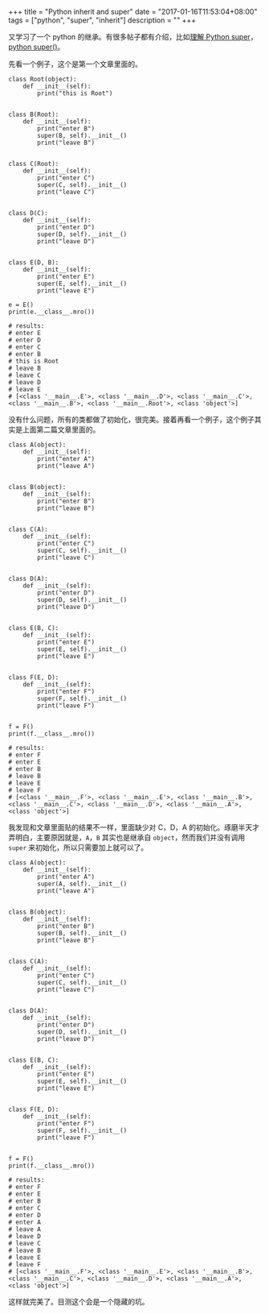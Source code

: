 +++
title = "Python inherit and super"
date = "2017-01-16T11:53:04+08:00"
tags = ["python", "super", "inherit"]
description = ""
+++

又学习了一个 python 的继承。有很多帖子都有介绍，比如[理解 Python super](https://laike9m.com/blog/li-jie-python-super,70/)，[python super()](http://www.cnblogs.com/lovemo1314/archive/2011/05/03/2035005.html)。

先看一个例子，这个是第一个文章里面的。

```
class Root(object):
    def __init__(self):
        print("this is Root")


class B(Root):
    def __init__(self):
        print("enter B")
        super(B, self).__init__()
        print("leave B")


class C(Root):
    def __init__(self):
        print("enter C")
        super(C, self).__init__()
        print("leave C")


class D(C):
    def __init__(self):
        print("enter D")
        super(D, self).__init__()
        print("leave D")


class E(D, B):
    def __init__(self):
        print("enter E")
        super(E, self).__init__()
        print("leave E")

e = E()
print(e.__class__.mro())

# results:
# enter E
# enter D
# enter C
# enter B
# this is Root
# leave B
# leave C
# leave D
# leave E
# [<class '__main__.E'>, <class '__main__.D'>, <class '__main__.C'>, <class '__main__.B'>, <class '__main__.Root'>, <class 'object'>]
```

没有什么问题，所有的类都做了初始化，很完美。接着再看一个例子，这个例子其实是上面第二篇文章里面的。

```
class A(object):
    def __init__(self):
        print("enter A")
        print("leave A")


class B(object):
    def __init__(self):
        print("enter B")
        print("leave B")


class C(A):
    def __init__(self):
        print("enter C")
        super(C, self).__init__()
        print("leave C")


class D(A):
    def __init__(self):
        print("enter D")
        super(D, self).__init__()
        print("leave D")


class E(B, C):
    def __init__(self):
        print("enter E")
        super(E, self).__init__()
        print("leave E")


class F(E, D):
    def __init__(self):
        print("enter F")
        super(F, self).__init__()
        print("leave F")


f = F()
print(f.__class__.mro())

# results:
# enter F
# enter E
# enter B
# leave B
# leave E
# leave F
# [<class '__main__.F'>, <class '__main__.E'>, <class '__main__.B'>, <class '__main__.C'>, <class '__main__.D'>, <class '__main__.A'>, <class 'object'>]
```

我发现和文章里面贴的结果不一样，里面缺少对 C，D，A 的初始化。琢磨半天才弄明白，主要原因就是，`A`，`B` 其实也是继承自 `object`，然而我们并没有调用 `super` 来初始化，所以只需要加上就可以了。

```
class A(object):
    def __init__(self):
        print("enter A")
        super(A, self).__init__()
        print("leave A")


class B(object):
    def __init__(self):
        print("enter B")
        super(B, self).__init__()
        print("leave B")


class C(A):
    def __init__(self):
        print("enter C")
        super(C, self).__init__()
        print("leave C")


class D(A):
    def __init__(self):
        print("enter D")
        super(D, self).__init__()
        print("leave D")


class E(B, C):
    def __init__(self):
        print("enter E")
        super(E, self).__init__()
        print("leave E")


class F(E, D):
    def __init__(self):
        print("enter F")
        super(F, self).__init__()
        print("leave F")


f = F()
print(f.__class__.mro())

# results:
# enter F
# enter E
# enter B
# enter C
# enter D
# enter A
# leave A
# leave D
# leave C
# leave B
# leave E
# leave F
# [<class '__main__.F'>, <class '__main__.E'>, <class '__main__.B'>, <class '__main__.C'>, <class '__main__.D'>, <class '__main__.A'>, <class 'object'>]
```

这样就完美了。目测这个会是一个隐藏的坑。
